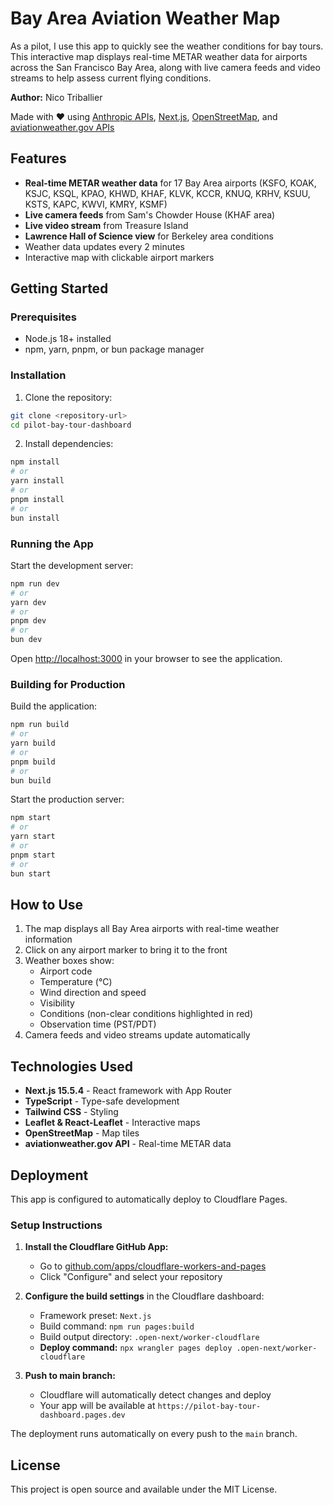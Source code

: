 # Bay Area Aviation Weather Map

As a pilot, I use this app to quickly see the weather conditions for bay tours. This interactive map displays real-time METAR weather data for airports across the San Francisco Bay Area, along with live camera feeds and video streams to help assess current flying conditions.

**Author:** Nico Triballier

Made with ❤️ using [Anthropic APIs](https://www.anthropic.com/), [Next.js](https://nextjs.org), [OpenStreetMap](https://www.openstreetmap.org/), and [aviationweather.gov APIs](https://aviationweather.gov/)

## Features

- **Real-time METAR weather data** for 17 Bay Area airports (KSFO, KOAK, KSJC, KSQL, KPAO, KHWD, KHAF, KLVK, KCCR, KNUQ, KRHV, KSUU, KSTS, KAPC, KWVI, KMRY, KSMF)
- **Live camera feeds** from Sam's Chowder House (KHAF area)
- **Live video stream** from Treasure Island
- **Lawrence Hall of Science view** for Berkeley area conditions
- Weather data updates every 2 minutes
- Interactive map with clickable airport markers

## Getting Started

### Prerequisites

- Node.js 18+ installed
- npm, yarn, pnpm, or bun package manager

### Installation

1. Clone the repository:
```bash
git clone <repository-url>
cd pilot-bay-tour-dashboard
```

2. Install dependencies:
```bash
npm install
# or
yarn install
# or
pnpm install
# or
bun install
```

### Running the App

Start the development server:

```bash
npm run dev
# or
yarn dev
# or
pnpm dev
# or
bun dev
```

Open [http://localhost:3000](http://localhost:3000) in your browser to see the application.

### Building for Production

Build the application:

```bash
npm run build
# or
yarn build
# or
pnpm build
# or
bun build
```

Start the production server:

```bash
npm start
# or
yarn start
# or
pnpm start
# or
bun start
```

## How to Use

1. The map displays all Bay Area airports with real-time weather information
2. Click on any airport marker to bring it to the front
3. Weather boxes show:
   - Airport code
   - Temperature (°C)
   - Wind direction and speed
   - Visibility
   - Conditions (non-clear conditions highlighted in red)
   - Observation time (PST/PDT)
4. Camera feeds and video streams update automatically

## Technologies Used

- **Next.js 15.5.4** - React framework with App Router
- **TypeScript** - Type-safe development
- **Tailwind CSS** - Styling
- **Leaflet & React-Leaflet** - Interactive maps
- **OpenStreetMap** - Map tiles
- **aviationweather.gov API** - Real-time METAR data

## Deployment

This app is configured to automatically deploy to Cloudflare Pages.

### Setup Instructions

1. **Install the Cloudflare GitHub App:**
   - Go to [github.com/apps/cloudflare-workers-and-pages](https://github.com/apps/cloudflare-workers-and-pages)
   - Click "Configure" and select your repository

2. **Configure the build settings** in the Cloudflare dashboard:
   - Framework preset: `Next.js`
   - Build command: `npm run pages:build`
   - Build output directory: `.open-next/worker-cloudflare`
   - **Deploy command:** `npx wrangler pages deploy .open-next/worker-cloudflare`

3. **Push to main branch:**
   - Cloudflare will automatically detect changes and deploy
   - Your app will be available at `https://pilot-bay-tour-dashboard.pages.dev`

The deployment runs automatically on every push to the `main` branch.

## License

This project is open source and available under the MIT License.
